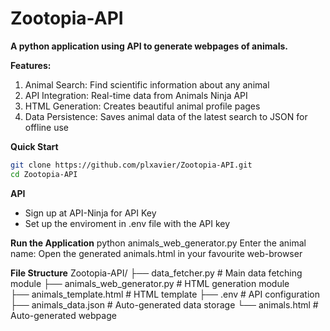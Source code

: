# Zootopia-API

**A python application using API to generate webpages of animals.** 

**Features:**
1. Animal Search: Find scientific information about any animal
2. API Integration: Real-time data from Animals Ninja API
3. HTML Generation: Creates beautiful animal profile pages
4. Data Persistence: Saves animal data of the latest search to JSON for offline use


**Quick Start**
```bash
git clone https://github.com/plxavier/Zootopia-API.git
cd Zootopia-API
```


**API**
- Sign up at API-Ninja for API Key
- Set up the enviroment in .env file with the API key

**Run the Application**
python animals_web_generator.py
Enter the animal name:
Open the generated animals.html in your favourite web-browser

**File Structure**
Zootopia-API/
├── data_fetcher.py          # Main data fetching module
├── animals_web_generator.py  # HTML generation module  
├── animals_template.html    # HTML template
├── .env                     # API configuration
├── animals_data.json        # Auto-generated data storage
└── animals.html            # Auto-generated webpage

